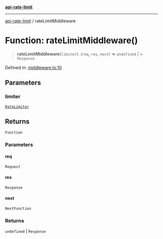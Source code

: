 [**api-rate-limit**](../README.md)

---

[api-rate-limit](../globals.md) / rateLimitMiddleware

# Function: rateLimitMiddleware()

> **rateLimitMiddleware**(`limiter`): (`req`, `res`, `next`) => `undefined` \| >
> `Response`

Defined in:
[middleware.ts:10](https://github.com/The-Node-Forge/api-rate-limit/blob/27461bb116b45b7bfe4ba40bd7b5279fc762fad7/src/middleware.ts#L10)

## Parameters

### limiter

[`RateLimiter`](../classes/RateLimiter.md)

## Returns

`Function`

### Parameters

#### req

`Request`

#### res

`Response`

#### next

`NextFunction`

### Returns

`undefined` \| `Response`
